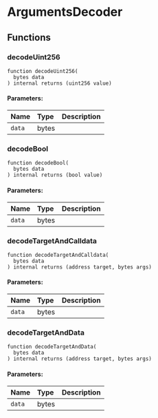 # ArgumentsDecoder





## Functions
### decodeUint256
```solidity
function decodeUint256(
  bytes data
) internal returns (uint256 value)
```


#### Parameters:
| Name | Type | Description                                                          |
| :--- | :--- | :------------------------------------------------------------------- |
|`data` | bytes | 


### decodeBool
```solidity
function decodeBool(
  bytes data
) internal returns (bool value)
```


#### Parameters:
| Name | Type | Description                                                          |
| :--- | :--- | :------------------------------------------------------------------- |
|`data` | bytes | 


### decodeTargetAndCalldata
```solidity
function decodeTargetAndCalldata(
  bytes data
) internal returns (address target, bytes args)
```


#### Parameters:
| Name | Type | Description                                                          |
| :--- | :--- | :------------------------------------------------------------------- |
|`data` | bytes | 


### decodeTargetAndData
```solidity
function decodeTargetAndData(
  bytes data
) internal returns (address target, bytes args)
```


#### Parameters:
| Name | Type | Description                                                          |
| :--- | :--- | :------------------------------------------------------------------- |
|`data` | bytes | 


